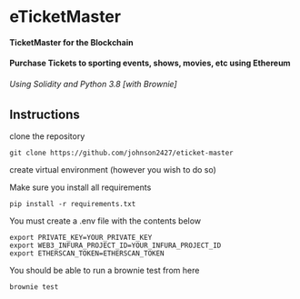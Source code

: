 # eTicketMaster

#### TicketMaster for the Blockchain

#### Purchase Tickets to sporting events, shows, movies, etc using Ethereum

###### Using Solidity and Python 3.8 [with Brownie]

## Instructions
clone the repository

    git clone https://github.com/johnson2427/eticket-master

create virtual environment (however you wish to do so)

Make sure you install all requirements

    pip install -r requirements.txt

You must create a .env file with the contents below

    export PRIVATE_KEY=YOUR_PRIVATE_KEY
    export WEB3_INFURA_PROJECT_ID=YOUR_INFURA_PROJECT_ID
    export ETHERSCAN_TOKEN=ETHERSCAN_TOKEN

You should be able to run a brownie test from here

    brownie test
    